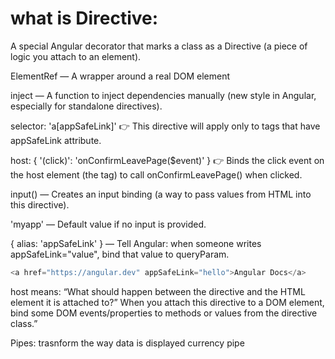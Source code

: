 # what is Directive:
A special Angular decorator that marks a class as a Directive (a piece of logic you attach to an element).

ElementRef — A wrapper around a real DOM element

inject — A function to inject dependencies manually (new style in Angular, especially for standalone directives).

selector: 'a[appSafeLink]'
👉 This directive will apply only to <a> tags that have appSafeLink attribute.

host: { '(click)': 'onConfirmLeavePage($event)' }
👉 Binds the click event on the host element (the <a> tag) to call onConfirmLeavePage() when clicked.

input() — Creates an input binding (a way to pass values from HTML into this directive).

'myapp' — Default value if no input is provided.

{ alias: 'appSafeLink' } — Tell Angular: when someone writes appSafeLink="value", bind that value to queryParam.

```ts
<a href="https://angular.dev" appSafeLink="hello">Angular Docs</a>

```
host means: “What should happen between the directive and the HTML element it is attached to?”
When you attach this directive to a DOM element, bind some DOM events/properties to methods or values from the directive class.”

Pipes:
trasnform the way data is displayed
currency pipe